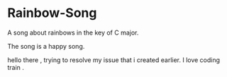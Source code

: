 # Rainbow-Song

A song about rainbows in the key of C major.

The song is a happy song.

hello there , trying to resolve my issue that i created earlier. I love coding train .
